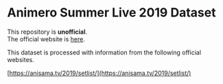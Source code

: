 # Animero Summer Live 2019 Dataset

This repository is **unofficial**.  
The official website is [here](https://anisama.tv/).

This dataset is processed with information from the following official websites.

[https://anisama.tv/2019/setlist/](https://anisama.tv/2019/setlist/)
